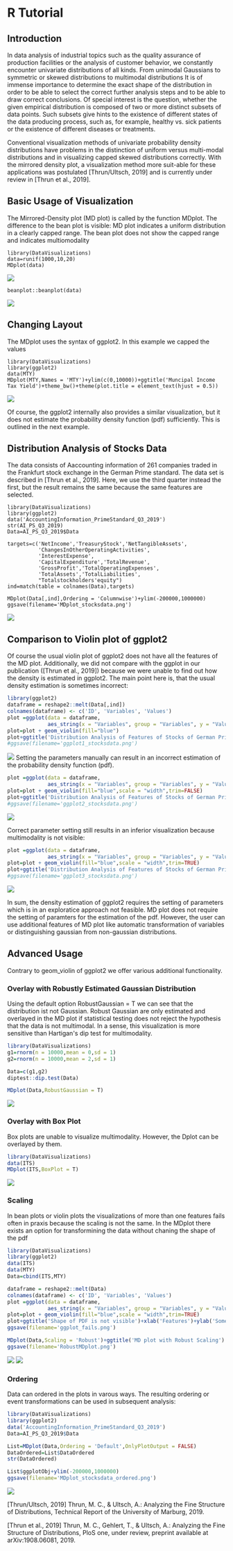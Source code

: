 # R Tutorial

## Introduction
In data analysis of industrial topics such as the quality assurance of production facilities or the analysis of customer behavior, we constantly encounter univariate distributions of all kinds. From unimodal Gaussians to symmetric or skewed distributions to multimodal distributions It is of immense importance to determine the exact shape of the distribution in order to be able to select the correct further analysis steps and to be able to draw correct conclusions. Of special interest is the question, whether the given empirical distribution is composed of two or more distinct subsets of data points. Such subsets give hints to the existence of different states of the data producing process, such as, for example, healthy vs. sick patients or the existence of different diseases or treatments.

Conventional visualization methods of univariate probability density distributions have problems in the distinction of uniform versus multi-modal distributions and in visualizing capped skewed distributions correctly. With the mirrored density plot, a visualization method more suit-able for these applications was postulated [Thrun/Ultsch, 2019] and is currently under review in [Thrun et al., 2019].

## Basic Usage of Visualization

The Mirrored-Density plot (MD plot) is called by the function MDplot. The difference to the bean plot is visible: MD plot indicates a uniform distribution in a clearly capped range.
The bean plot does not show the capped range and indicates multiomodality

```{r}
library(DataVisualizations)
data=runif(1000,10,20)
MDplot(data)
```
![](images/mdplotuniform.jpeg)

```{r}
beanplot::beanplot(data)
```
![](images/beanplotuniform.jpeg)

## Changing Layout 
The MDplot uses the syntax of ggplot2. In this example we capped the values

```{r}
library(DataVisualizations)
library(ggplot2)
data(MTY)
MDplot(MTY,Names = 'MTY')+ylim(c(0,10000))+ggtitle('Muncipal Income Tax Yield')+theme_bw()+theme(plot.title = element_text(hjust = 0.5))
```
![](images/mty.jpeg)

Of course, the ggplot2 internally also provides a similar visualization, but it does not estimate the probability density function (pdf) sufficiently. This is outlined in the next example.

## Distribution Analysis of Stocks Data
The data consists of Aaccounting information of 261 companies traded in the Frankfurt stock exchange in the German Prime standard. The data set is described in [Thrun et al., 2019]. Here, we use the third quarter instead the first, but the result remains the same because the same features are selected.

```{r}
library(DataVisualizations)
library(ggplot2)
data('AccountingInformation_PrimeStandard_Q3_2019')
str(AI_PS_Q3_2019)
Data=AI_PS_Q3_2019$Data

targets=c('NetIncome','TreasuryStock','NetTangibleAssets',
          'ChangesInOtherOperatingActivities',
          'InterestExpense',
          'CapitalExpenditure','TotalRevenue',
          'GrossProfit','TotalOperatingExpenses',
          'TotalAssets','TotalLiabilities',
          "Totalstockholders'equity")
ind=match(table = colnames(Data),targets)

MDplot(Data[,ind],Ordering = 'Columnwise')+ylim(-200000,1000000)
ggsave(filename='MDplot_stocksdata.png')
```

![](images/MDplot_stocksdata.png)

## Comparison to Violin plot of ggplot2
Of course the usual violin plot of ggplot2 does not have all the features of the MD plot. Additionally, we did not compare with the ggplot in our publication ([Thrun et al., 2019]) because we were unable to find out how the density is estimated in ggplot2.
The main point here is, that the usual density estimation is sometimes incorrect:

```r
library(ggplot2)
dataframe = reshape2::melt(Data[,ind])
colnames(dataframe) <- c('ID', 'Variables', 'Values')
plot =ggplot(data = dataframe,
             aes_string(x = "Variables", group = "Variables", y = "Values"))+ylim(-200000,1000000)
plot=plot + geom_violin(fill="blue")
plot+ggtitle('Distribution Analysis of Features of Stocks of German Prime standard')+xlab('Feautres')+ylab('Some Unknown Density Estimation')+ggExtra::rotateTextX()  
#ggsave(filename='ggplot1_stocksdata.png')
```
![](images/ggplot1_stocksdata.png)
Setting the parameters manually can result in an incorrect estimation of the probability density function (pdf). 

```r
plot =ggplot(data = dataframe,
             aes_string(x = "Variables", group = "Variables", y = "Values"))+ylim(-200000,1000000)
plot=plot + geom_violin(fill="blue",scale = "width",trim=FALSE)
plot+ggtitle('Distribution Analysis of Features of Stocks of German Prime standard')+xlab('Feautres')+ylab('Some Unknown Density Estimation')+ggExtra::rotateTextX() 
#ggsave(filename='ggplot2_stocksdata.png')
```
![](images/ggplot2_stocksdata.png)

Correct parameter setting still results in an inferior visualization because multimodality is not visible:

```r
plot =ggplot(data = dataframe,
             aes_string(x = "Variables", group = "Variables", y = "Values"))+ylim(-200000,1000000)
plot=plot + geom_violin(fill="blue",scale = "width",trim=TRUE)
plot+ggtitle('Distribution Analysis of Features of Stocks of German Prime standard')+xlab('Feautres')+ylab('Some Unknown Density Estimation')+ggExtra::rotateTextX()  
#ggsave(filename='ggplot3_stocksdata.png')
```
![](images/ggplot2_stocksdata.png)

In sum, the density estimation of ggplot2 requires the setting of parameters which is in an exploratice approach not feasible. MD plot does not require the setting of paramters for the estimation of the pdf. However, the user can use additional features of MD plot like automatic transformation of variables or distinguishing gaussian from non-gaussian distributions.


## Advanced Usage

Contrary to geom_violin of ggplot2 we offer various additional functionality.

### Overlay with Robustly Estimated Gaussian Distribution

Using the default option RobustGaussian = T we can see that the distribution
ist not Gaussian. Robust Gaussian are only estimated and overlayed in the MD plot if statistical testing does not reject the hypothesis that the data is not multimodal.
In a sense, this visualization is more sensitive than Hartigan's dip test for multimodality.

```r
library(DataVisualizations)
g1=rnorm(n = 10000,mean = 0,sd = 1)
g2=rnorm(n = 10000,mean = 2,sd = 1)

Data=c(g1,g2)
diptest::dip.test(Data)

MDplot(Data,RobustGaussian = T)
```
![](images/Multimodal.jpeg)

### Overlay with Box Plot

Box plots are unable to visualize multimodality. However, the Dplot can be overlayed by them.

```r
library(DataVisualizations)
data(ITS)
MDplot(ITS,BoxPlot = T)
```
![](images/itsboxplot.jpeg)

### Scaling

In bean plots or violin plots the visualizations of more than one features fails often in praxis because the scaling is not the same. In the MDplot there exists an option for transformining the data without chaning the shape of the pdf

```r
library(DataVisualizations)
library(ggplot2)
data(ITS)
data(MTY)
Data=cbind(ITS,MTY)

dataframe = reshape2::melt(Data)
colnames(dataframe) <- c('ID', 'Variables', 'Values')
plot =ggplot(data = dataframe,
             aes_string(x = "Variables", group = "Variables", y = "Values"))+ylim(-200000,1000000)
plot=plot + geom_violin(fill="blue",scale = "width",trim=TRUE)
plot+ggtitle('Shape of PDF is not visible')+xlab('Features')+ylab('Some Unknown Density Estimation')+ggExtra::rotateTextX()  
ggsave(filename='ggplot_fails.png')

MDplot(Data,Scaling = 'Robust')+ggtitle('MD plot with Robust Scaling')
ggsave(filename='RobustMDplot.png')
```
![](images/ggplot_fails.png)
![](images/RobustMDplot.png)
### Ordering

Data can ordered in the plots in varous ways. The resulting ordering or event transformations can be used in subsequent analysis: 

```r
library(DataVisualizations)
library(ggplot2)
data('AccountingInformation_PrimeStandard_Q3_2019')
Data=AI_PS_Q3_2019$Data

List=MDplot(Data,Ordering = 'Default',OnlyPlotOutput = FALSE)
DataOrdered=List$DataOrdered
str(DataOrdered)

List$ggplotObj+ylim(-200000,1000000)
ggsave(filename='MDplot_stocksdata_ordered.png')
```
![](images/MDplot_stocksdata_ordered.png)

[Thrun/Ultsch, 2019] Thrun, M. C., & Ultsch, A.: Analyzing the Fine Structure of Distributions, Technical Report of the University of Marburg, 2019.

[Thrun et al., 2019] Thrun, M. C., Gehlert, T., & Ultsch, A.: Analyzing the Fine Structure of Distributions, PloS one,  under review, preprint available at arXiv:1908.06081, 2019. 
